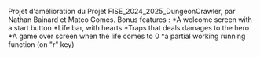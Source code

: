 Projet d'amélioration du Projet FISE_2024_2025_DungeonCrawler, par Nathan Bainard et Mateo Gomes.
Bonus features :
*A welcome screen with a start button 
*Life bar, with hearts
*Traps that deals damages to the hero
*A game over screen when the life comes to 0
*a partial working running function (on "r" key)
